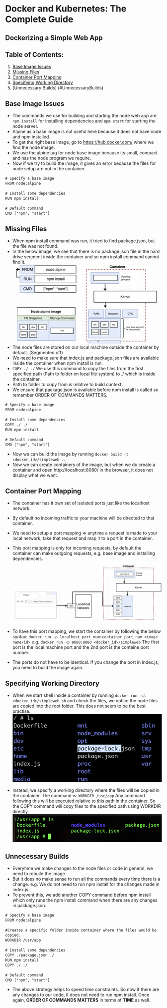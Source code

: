 # Docker and Kubernetes: The Complete Guide
## Dockerizing a Simple Web App

## Table of Contents:
1. [Base Image Issues](#BaseImage)
2. [Missing Files](#MissingFiles)
3. [Container Port Mapping](#ContainerMapping)
4. [Specifying Working Directory](#WorkingDirectory)
5. [Unnecessary Builds] (#UnnecessaryBuilds)

## Base Image Issues <a name="BaseImage"></a>

- The commands we use for building and starting the node web app are `npm install` for installing dependencies and `npm start` for starting the node server.
- Alpine as a base image is not useful here because it does not have node and npm installed.
- To get the right base image, go to https://hub.docker.com/ where we find the node image.
- We use the alpine tag for node base image because its small, compact and has the node program we require.
- Now if we try to build the image, it gives an error because the files for node setup are not in the container.

```
# Specify a base image
FROM node:alpine

# Install some dependencies
RUN npm install

# Default command
CMD ["npm", "start"]
```

## Missing Files <a name="MissingFiles"></a>

- When npm install command was run, it tried to find package.json, but the file was not found.
- In the below image, we see that there is no package.json file in the hard drive segment inside the container and so npm install command cannot find it.
![Visual Image](./Images/visualImage4.png)
- The node files are stored on our local machine outside the container by default. (Segmented off)
- We need to make sure that index.js and package.json files are available inside the container when npm install is run.
- `COPY ./ ./` We use this command to copy the files from the first specified path (Path to folder on local file system) to ./ which is inside the container.
- Path to folder to copy from is relative to build context.
- We ensure that package.json is available before npm install is called so remember ORDER OF COMMANDS MATTERS.

```
# Specify a base image
FROM node:alpine

# Install some dependencies
COPY ./ ./
RUN npm install

# Default command
CMD ["npm", "start"]
```
- Now we can build the image by running `docker build -t <docker_id>/simpleweb .`.
- Now we can create containers of the image, but when we do create a container and open http://localhost:8080/ in the browser, it does not display what we want.

## Container Port Mapping <a name="ContainerMapping"></a>

- The container has it own set of isolated ports just like the localhost network.
- By default no incoming traffic to your machine will be directed to that container.
- We need to setup a port mapping => anytime a request is made to your local network, take that request and map it to a port in the container.
- This port mapping is only for incoming requests, by default the container can make outgoing requests, e.g. base image and installing dependencies.
![Mapping Image](./Images/portMappingImage4.png)

- To have this port mapping, we start the container by following the below syntax:
`docker run -p localhost_port_num:container_port_num <image name/id>`
e.g. `docker run -p 8080:8080 <docker_id>/simpleweb`
The first port is the local machine port and the 2nd port is the containe port number.
- The ports do not have to be identical. If you change the port in index.js, you need to build the image again.

## Specifying Working Directory <a name="WorkingDirectory"></a>

- When we start shell inside a container by running `docker run -it <docker_id>/simpleweb sh` and check the files, we notice  the node files are copied into the root folder. This does not seem to be the best practise.
![Directory Image](./Images/rootDirImage4.png)

- Instead, we specify a working directory where the files will be copied in the container. The command is:
`WORKDIR /usr/app`
Any command following this will be executed relative to this path in the container. So the COPY command will copy files to the specified path using WORKDIR directly.
![Updated Directory Image](./Images/appDirImage4.png)

## Unnecessary Builds <a name="UnnecessaryBuilds"></a>

- Everytime we make changes to the node files or code in general, we need to rebuild the image.
- But it does no make sense to run all the commands every time there is a change. e.g. We do not need to run npm install for the changes made in index.js.
- To prevent this, we add another COPY command before npm install which only runs the npm install command when there are any changes in package.json.
```
# Specify a base image
FROM node:alpine

#Creates a specific folder inside container where the files would be copied.
WORKDIR /usr/app

# Install some dependencies
COPY ./package.json ./
RUN npm install
COPY ./ ./

# Default command
CMD ["npm", "start"]
```
- The above strategy helps to speed time constraints. So now if there are any changes to our code, it does not need to run npm install. Once again, **ORDER OF COMMANDS MATTERS** in terms of **TIME** as well.

